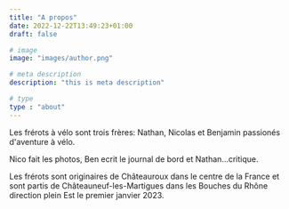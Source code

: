 ```yaml
---
title: "A propos"
date: 2022-12-22T13:49:23+01:00
draft: false

# image
image: "images/author.png"

# meta description
description: "this is meta description"

# type
type : "about"
---
```


Les frérots à vélo sont trois frères: Nathan, Nicolas et Benjamin passionés d'aventure à vélo.

Nico fait les photos, Ben ecrit le journal de bord et Nathan...critique.

Les frérots sont originaires de Châteauroux dans le centre de la France et sont partis de
Châteauneuf-les-Martigues dans les Bouches du Rhône direction plein Est le premier janvier 2023.

